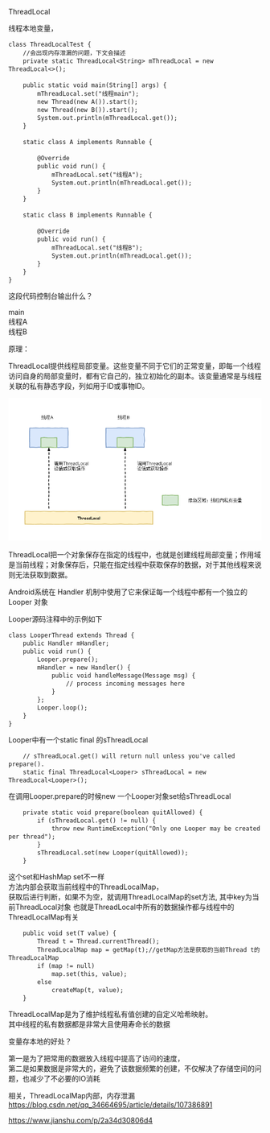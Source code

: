 ThreadLocal 

线程本地变量，

```
class ThreadLocalTest {
    //会出现内存泄漏的问题，下文会描述
    private static ThreadLocal<String> mThreadLocal = new ThreadLocal<>();

    public static void main(String[] args) {
        mThreadLocal.set("线程main");
        new Thread(new A()).start();
        new Thread(new B()).start();
        System.out.println(mThreadLocal.get());
    }

    static class A implements Runnable {

        @Override
        public void run() {
            mThreadLocal.set("线程A");
            System.out.println(mThreadLocal.get());
        }
    }

    static class B implements Runnable {

        @Override
        public void run() {
            mThreadLocal.set("线程B");
            System.out.println(mThreadLocal.get());
        }
    }
}
```

这段代码控制台输出什么？

main  
线程A  
线程B  

原理：

ThreadLocal提供线程局部变量。这些变量不同于它们的正常变量，即每一个线程访问自身的局部变量时，都有它自己的，独立初始化的副本。该变量通常是与线程关联的私有静态字段，列如用于ID或事物ID。

![avatar](https://github.com/lknlll/LinDroid/raw/LinDroid/blog/pic/ThreadLocalIntro.png) 

ThreadLocal把一个对象保存在指定的线程中，也就是创建线程局部变量；作用域是当前线程；对象保存后，只能在指定线程中获取保存的数据，对于其他线程来说则无法获取到数据。

Android系统在 Handler 机制中使用了它来保证每一个线程中都有一个独立的 Looper 对象

Looper源码注释中的示例如下

```
class LooperThread extends Thread {
    public Handler mHandler;
    public void run() {
        Looper.prepare();
        mHandler = new Handler() {
            public void handleMessage(Message msg) {
                // process incoming messages here
            }
        };
        Looper.loop();
    }
}
```

Looper中有一个static final 的sThreadLocal

```
    // sThreadLocal.get() will return null unless you've called prepare().
    static final ThreadLocal<Looper> sThreadLocal = new ThreadLocal<Looper>();

```

在调用Looper.prepare的时候new 一个Looper对象set给sThreadLocal

```
    private static void prepare(boolean quitAllowed) {
        if (sThreadLocal.get() != null) {
            throw new RuntimeException("Only one Looper may be created per thread");
        }
        sThreadLocal.set(new Looper(quitAllowed));
    }
```

这个set和HashMap set不一样  
方法内部会获取当前线程中的ThreadLocalMap，  
获取后进行判断，如果不为空，就调用ThreadLocalMap的set方法, 其中key为当前ThreadLocal对象
也就是ThreadLocal中所有的数据操作都与线程中的ThreadLocalMap有关

```
    public void set(T value) {
        Thread t = Thread.currentThread();
        ThreadLocalMap map = getMap(t);//getMap方法是获取的当前Thread t的ThreadLocalMap
        if (map != null)
            map.set(this, value);
        else
            createMap(t, value);
    }
```

ThreadLocalMap是为了维护线程私有值创建的自定义哈希映射。  
其中线程的私有数据都是非常大且使用寿命长的数据  

变量存本地的好处？

第一是为了把常用的数据放入线程中提高了访问的速度，  
第二是如果数据是非常大的，避免了该数据频繁的创建，不仅解决了存储空间的问题，也减少了不必要的IO消耗

相关，ThreadLocalMap内部，内存泄漏  
https://blog.csdn.net/qq_34664695/article/details/107386891

https://www.jianshu.com/p/2a34d30806d4